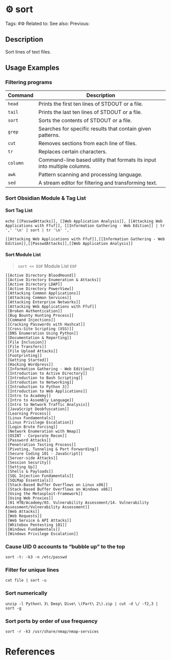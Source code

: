 # ⚙️ sort

Tags: #⚙️ 
Related to: 
See also: 
Previous: 

## Description

Sort lines of text files.

## Usage Examples

### Filtering programs

| **Command** | **Description** |
| --------------|---------------|
| `head` | Prints the first ten lines of STDOUT or a file. |
| `tail` | Prints the last ten lines of STDOUT or a file. |
| `sort` | Sorts the contents of STDOUT or a file. |
| `grep` | Searches for specific results that contain given patterns. |
| `cut` | Removes sections from each line of files. |
| `tr` | Replaces certain characters. |
| `column` | Command-line based utility that formats its input into multiple columns. |
| `awk` | Pattern scanning and processing language. |
| `sed` | A stream editor for filtering and transforming text. |

### Sort Obsidian Module & Tag List

#### Sort Tag List

	echo [[PasswdAttacks]], [[Web Application Analysis]], [[Attacking Web Applications with Ffuf]], [[Information Gathering - Web Edition]] | tr ',' '\n' | sort | tr '\n' ','

```text
[[Attacking Web Applications with Ffuf]],[[Information Gathering - Web Edition]],[[PasswdAttacks]],[[Web Application Analysis]]
```

#### Sort Module List

>`sort << EOF`
>Module List
>`EOF`

```text
[[Active Directory BloodHound]]
[[Active Directory Enumeration & Attacks]]
[[Active Directory LDAP]]
[[Active Directory PowerView]]
[[Attacking Common Applications]]
[[Attacking Common Services]]
[[Attacking Enterprise Networks]]
[[Attacking Web Applications with Ffuf]]
[[Broken Authentication]]
[[Bug Bounty Hunting Process]]
[[Command Injections]]
[[Cracking Passwords with Hashcat]]
[[Cross-Site Scripting (XSS)]]
[[DNS Enumeration Using Python]]
[[Documentation & Reporting]]
[[File Inclusion]]
[[File Transfers]]
[[File Upload Attacks]]
[[Footprinting]]
[[Getting Started]]
[[Hacking Wordpress]]
[[Information Gathering - Web Edition]]
[[Introduction to Active Directory]]
[[Introduction to Bash Scripting]]
[[Introduction to Networking]]
[[Introduction to Python 3]]
[[Introduction to Web Applications]]
[[Intro to Academy]]
[[Intro to Assembly Language]]
[[Intro to Network Traffic Analysis]]
[[JavaScript Deobfuscation]]
[[Learning Process]]
[[Linux Fundamentals]]
[[Linux Privilege Escalation]]
[[Login Brute Forcing]]
[[Network Enumeration with Nmap]]
[[OSINT - Corporate Recon]]
[[Password Attacks]]
[[Penetration Testing Process]]
[[Pivoting, Tunneling & Port Forwarding]]
[[Secure Coding 101 - JavaScript]]
[[Server-side Attacks]]
[[Session Security]]
[[Setting Up]]
[[Shells & Payloads]]
[[SQL Injection Fundamentals]]
[[SQLMap Essentials]]
[[Stack-Based Buffer Overflows on Linux x86]]
[[Stack-Based Buffer Overflows on Windows x86]]
[[Using the Metasploit-Framework]]
[[Using Web Proxies]]
[[01 HTB/Academy/03. Vulnerability Assessment/14. Vulnerability Assessment/Vulnerability Assessment]]
[[Web Attacks]]
[[Web Requests]]
[[Web Service & API Attacks]]
[[Whitebox Pentesting 101]]
[[Windows Fundamentals]]
[[Windows Privilege Escalation]]
```


### Cause UID 0 accounts to “bubble up” to the top

	sort -t: -k3 -n /etc/passwd

### Filter for unique lines

	cat file | sort -u

### Sort numerically

	unzip -l Python\ 3\ Deep\ Dive\ \(Part\ 2\).zip | cut -d \/ -f2,3 | sort -g

### Sort ports by order of use frequency

	sort -r -k3 /usr/share/nmap/nmap-services

# References